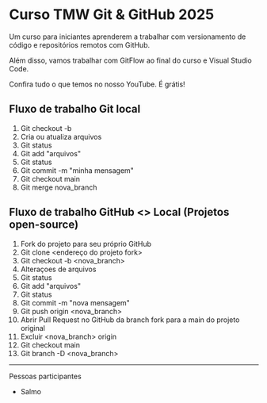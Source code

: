 # Curso TMW Git & GitHub 2025

Um curso para iniciantes aprenderem a trabalhar com versionamento de código e repositórios remotos com GitHub.

Além disso, vamos trabalhar com GitFlow ao final do curso e Visual Studio Code.

Confira tudo o que temos no nosso YouTube. É grátis!

## Fluxo de trabalho Git local

1. Git checkout -b <nova-branch>
2. Cria ou atualiza arquivos
3. Git status
4. Git add "arquivos"
5. Git status
6. Git commit -m "minha mensagem"
8. Git checkout main
9. Git merge nova_branch

## Fluxo de trabalho GitHub <> Local (Projetos open-source)

1. Fork do projeto para seu próprio GitHub
2. Git clone <endereço do projeto fork>
3. Git checkout -b <nova_branch>
4. Alteraçoes de arquivos
5. Git status
6. Git add "arquivos"
7. Git status
8. Git commit -m "nova mensagem"
9. Git push origin <nova_branch>
10. Abrir Pull Request no GitHub da branch fork para a main do projeto original
11. Excluir <nova_branch> origin
12. Git checkout main
13. Git branch -D <nova_branch>


---

Pessoas participantes

- Salmo
